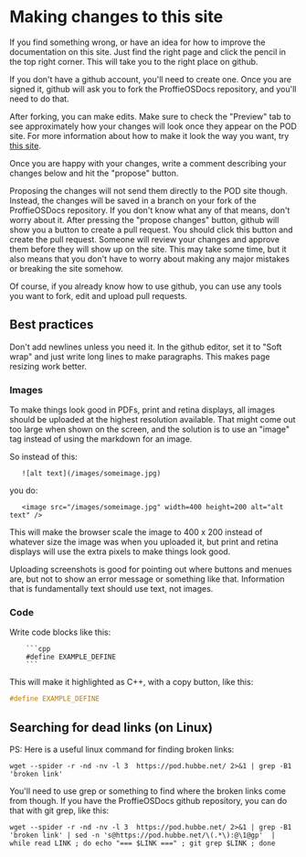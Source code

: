 # Making changes to this site

If you find something wrong, or have an idea for how to improve
the documentation on this site. Just find the right page and
click the pencil in the top right corner. This will take you to the
right place on github.

If you don't have a github account, you'll need to create one. Once you are
signed it, github will ask you to fork the ProffieOSDocs repository, and
you'll need to do that.

After forking, you can make edits. Make sure to check the "Preview" tab to
see approximately how your changes will look once they appear on the POD site.
For more information about how to make it look the way you want, try [this site](https://www.markdownguide.org/tools/github-pages/).

Once you are happy with your changes, write a comment describing your changes
below and hit the "propose" button.

Proposing the changes will not send them directly to the POD site though.
Instead, the changes will be saved in a branch on your fork of the ProffieOSDocs repository.
If you don't know what any of that means, don't worry about it.
After pressing the "propose changes" button, github will show you a button to create a pull request. You should click this
button and create the pull request. Someone will review your changes and approve them
before they will show up on the site. This may take some time, but it also means that
you don't have to worry about making any major mistakes or breaking the site somehow.

Of course, if you already know how to use github, you can use any tools you want to fork, edit and upload pull requests.

## Best practices
Don't add newlines unless you need it. In the github editor, set it to "Soft wrap" and just write long lines to make paragraphs. This makes page resizing work better.

### Images
To make things look good in PDFs, print and retina displays, all images should be uploaded at the highest resolution available. That might come out too large when shown on the screen, and the solution is to use an "image" tag instead of using the markdown for an image.

So instead of this:

```
   ![alt text](/images/someimage.jpg)
```

you do:

```
   <image src="/images/someimage.jpg" width=400 height=200 alt="alt text" />
```

This will make the browser scale the image to 400 x 200 instead of whatever size the image was when you uploaded it, but print and retina displays will use the extra pixels to make things look good.

Uploading screenshots is good for pointing out where buttons and menues are, but not to show an error message or something like that. Information that is fundamentally text should use text, not images.

### Code

Write code blocks like this:
```
    ```cpp
    #define EXAMPLE_DEFINE
    ```
```
This will make it highlighted as C++, with a copy button, like this:

```cpp
#define EXAMPLE_DEFINE
```


## Searching for dead links (on Linux)

PS: Here is a useful linux command for finding broken links:

```
wget --spider -r -nd -nv -l 3  https://pod.hubbe.net/ 2>&1 | grep -B1 'broken link'
```

You'll need to use grep or something to find where the broken links come from though.
If you have the ProffieOSDocs github repository, you can do that with git grep, like this:

```
wget --spider -r -nd -nv -l 3  https://pod.hubbe.net/ 2>&1 | grep -B1 'broken link' | sed -n 's@https://pod.hubbe.net/\(.*\):@\1@gp'  | while read LINK ; do echo "=== $LINK ===" ; git grep $LINK ; done
```
